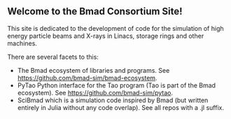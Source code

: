 ## Welcome to the Bmad Consortium Site!

This site is dedicated to the development of code for the simulation of high energy particle beams and X-rays in Linacs, storage rings and other machines.

There are several facets to this:
- The Bmad ecosystem of libraries and programs. See https://github.com/bmad-sim/bmad-ecosystem.
- PyTao Python interface for the Tao program (Tao is part of the Bmad ecosystem). See https://github.com/bmad-sim/pytao.
- SciBmad which is a simulation code inspired by Bmad (but written entirely in Julia without any code overlap). See all repos with a .jl suffix.



<!--

**Here are some ideas to get you started:**

🙋‍♀️ A short introduction - what is your organization all about?
🌈 Contribution guidelines - how can the community get involved?
👩‍💻 Useful resources - where can the community find your docs? Is there anything else the community should know?
🍿 Fun facts - what does your team eat for breakfast?
🧙 Remember, you can do mighty things with the power of [Markdown](https://docs.github.com/github/writing-on-github/getting-started-with-writing-and-formatting-on-github/basic-writing-and-formatting-syntax)
-->
